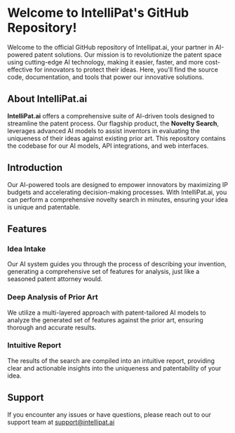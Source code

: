 # Welcome to IntelliPat's GitHub Repository!

Welcome to the official GitHub repository of Intellipat.ai, your partner in AI-powered patent solutions. Our mission is to revolutionize the patent space using cutting-edge AI technology, making it easier, faster, and more cost-effective for innovators to protect their ideas. Here, you'll find the source code, documentation, and tools that power our innovative solutions.

## About IntelliPat.ai

**IntelliPat.ai** offers a comprehensive suite of AI-driven tools designed to streamline the patent process. Our flagship product, the **Novelty Search**, leverages advanced AI models to assist inventors in evaluating the uniqueness of their ideas against existing prior art. This repository contains the codebase for our AI models, API integrations, and web interfaces.

## Introduction

Our AI-powered tools are designed to empower innovators by maximizing IP budgets and accelerating decision-making processes. With IntelliPat.ai, you can perform a comprehensive novelty search in minutes, ensuring your idea is unique and patentable.

## Features

### Idea Intake

Our AI system guides you through the process of describing your invention, generating a comprehensive set of features for analysis, just like a seasoned patent attorney would.

### Deep Analysis of Prior Art

We utilize a multi-layered approach with patent-tailored AI models to analyze the generated set of features against the prior art, ensuring thorough and accurate results.

### Intuitive Report

The results of the search are compiled into an intuitive report, providing clear and actionable insights into the uniqueness and patentability of your idea.

## Support

If you encounter any issues or have questions, please reach out to our support team at [support@intellipat.ai](mailto:support@intellipat.ai)
